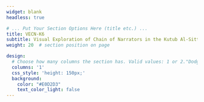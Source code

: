 ```yaml
---
widget: blank
headless: true

# ... Put Your Section Options Here (title etc.) ...
title: VECN-K6
subtitle: Visual Exploration of Chain of Narrators in the Kutub Al-Sittah Research
weight: 20  # section position on page

design:
  # Choose how many columns the section has. Valid values: 1 or 2."DodgerBlue"
  columns: '1'
  css_style: 'height: 150px;'
  background:
    color: "#E0D2D3"
    text_color_light: false
---
```

<br>

